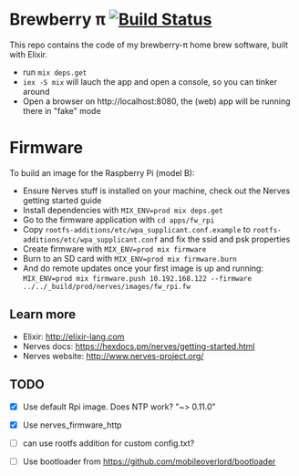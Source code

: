 # Brewberry &pi; [![Build Status](https://travis-ci.org/amolenaar/elixir-brewberry-pi.svg?branch=master)](https://travis-ci.org/amolenaar/elixir-brewberry-pi)

This repo contains the code of my brewberry-&pi; home brew software,
built with Elixir.

 * run `mix deps.get`
 * `iex -S mix` will lauch the app and open a console, so you can tinker around
 * Open a browser on http://localhost:8080, the (web) app will be running there in "fake" mode
 
# Firmware

To build an image for the Raspberry Pi (model B):

  * Ensure Nerves stuff is installed on your machine, check out the Nerves getting started guide
  * Install dependencies with `MIX_ENV=prod mix deps.get`
  * Go to the firmware application with `cd apps/fw_rpi`
  * Copy `rootfs-additions/etc/wpa_supplicant.conf.example` to
    `rootfs-additions/etc/wpa_supplicant.conf` and fix the ssid and psk
     properties
  * Create firmware with `MIX_ENV=prod mix firmware`
  * Burn to an SD card with `MIX_ENV=prod mix firmware.burn`
  * And do remote updates once your first image is up and running: `MIX_ENV=prod mix firmware.push 10.192.168.122 --firmware ../../_build/prod/nerves/images/fw_rpi.fw`

## Learn more

  * Elixir: http://elixir-lang.com
  * Nerves docs: https://hexdocs.pm/nerves/getting-started.html
  * Nerves website: http://www.nerves-project.org/

## TODO

- [x] Use default Rpi image. Does NTP work? "~> 0.11.0"
- [x] Use nerves_firmware_http
- [ ] can use rootfs addition for custom config.txt?
- [ ] Use bootloader from https://github.com/mobileoverlord/bootloader


